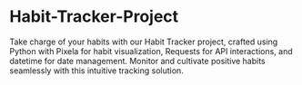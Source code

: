 # Habit-Tracker-Project
Take charge of your habits with our Habit Tracker project, crafted using Python with Pixela for habit visualization, Requests for API interactions, and datetime for date management. Monitor and cultivate positive habits seamlessly with this intuitive tracking solution.
